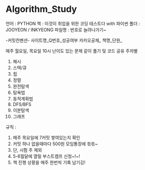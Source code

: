 # Algorithm_Study


언어 : PYTHON
책 : 이것이 취업을 위한 코딩 테스트다 with 파이썬
폴더 : JOOYEON / INKYEONG
파일명 : 번호로 늘려나가기~

-커밋컨벤션-
사이트명_Q번호_성공여부
카카오공채_
책명_단원_


매주 월요일, 목요일 10시 난이도 있는 문제 같이 풀기 및 코드 공유
주차별
1. 해시
2. 스택/큐
3. 힙
4. 정렬
5. 완전탐색
6. 탐욕법
7. 동적계획법
8. DFS/BFS
9. 이분탐색
10. 그래프

규칙 :
1. 매주 목요일에 7커밋 쌓여있는지 확인
2. 커밋 하나 없을때마다 500원 모임통장에 쏚쏚~
3. 단, 시험 주 제외
4. 5-6월달에 열릴 부스트캠프 신청~!~!
5. 책 진행 상황을 매주 한번씩 기록 남기깅!

